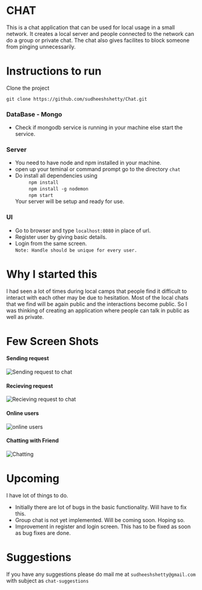 # CHAT
This is a chat application that can be used for local usage in a small network. It creates a local server and people connected to the network can do a group or private chat. The chat also gives facilites to block someone from pinging unnecessarily.

# Instructions to run
Clone the project
```
git clone https://github.com/sudheeshshetty/Chat.git
```

### DataBase - Mongo
* Check if mongodb service is running in your machine else start the service.

### Server
* You need to have node and npm installed in your machine.
* open up your teminal or command prompt go to the directory `chat`
* Do install all dependencies using  
   &nbsp;&nbsp;&nbsp;&nbsp;&nbsp;&nbsp;&nbsp;&nbsp;&nbsp;`npm install`  
   &nbsp;&nbsp;&nbsp;&nbsp;&nbsp;&nbsp;&nbsp;&nbsp;&nbsp;`npm install -g nodemon`  
    &nbsp;&nbsp;&nbsp;&nbsp;&nbsp;&nbsp;&nbsp;&nbsp;&nbsp;`npm start`  
Your server will be setup and ready for use.

### UI
* Go to browser and type `localhost:8080` in place of url.
* Register user by giving basic details.
* Login from the same screen.  
`Note: Handle should be unique for every user.`

# Why I started this
I had seen a lot of times during local camps that people find it difficult to interact with each other may be due to hesitation. Most of the local chats that we find will be again public and the interactions become public. So I was thinking of creating an application where people can talk in public as well as private.

# Few Screen Shots
#### Sending request
![Sending request to chat](https://github.com/sudheeshshetty/Chat/blob/master/screenshots/sending_request.png "Sending Request")  
#### Recieving request 
![Recieving request to chat](https://github.com/sudheeshshetty/Chat/blob/master/screenshots/recieving_request.png "Recieving Request")  
#### Online users
![online users](https://github.com/sudheeshshetty/Chat/blob/master/screenshots/online_users.png "Online users")  
#### Chatting with Friend
![Chatting](https://github.com/sudheeshshetty/Chat/blob/master/screenshots/chat.png? "Chatting with Friend")

# Upcoming
I have lot of things to do. 
* Initially there are lot of bugs in the basic functionality. Will have to fix this.
* Group chat is not yet implemented. Will be coming soon. Hoping so.
* Improvement in register and login screen. This has to be fixed as soon as bug fixes are done.  

# Suggestions
If you have any suggestions please do mail me at `sudheeshshetty@gmail.com` with subject as `chat-suggestions`
